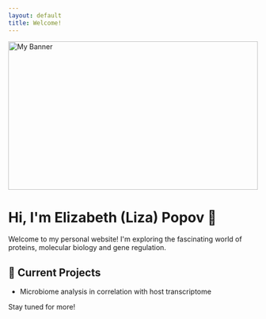 ```yaml
---
layout: default
title: Welcome!
---
```

<link rel="stylesheet" href="/assets/style.css">

<img src="ElizabethPopov/elizabethp.github.io/assets/site-banner.svg" alt="My Banner" style="width:100%; max-height:300px;" />

# Hi, I'm Elizabeth (Liza) Popov 👋

Welcome to my personal website! I'm exploring the fascinating world of proteins, molecular biology and gene regulation.

## 🔬 Current Projects
- Microbiome analysis in correlation with host transcriptome


Stay tuned for more!

